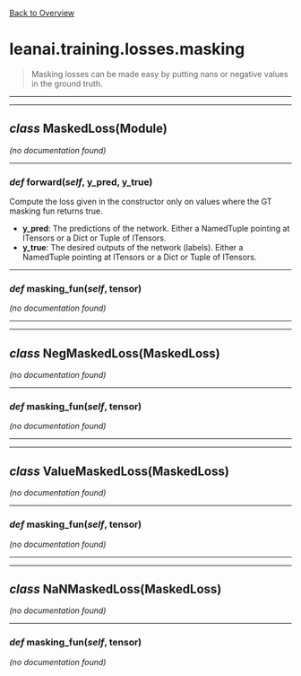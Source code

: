 [Back to Overview](../../../README.md)



# leanai.training.losses.masking

> Masking losses can be made easy by putting nans or negative values in the ground truth.


---
---
## *class* **MaskedLoss**(Module)

*(no documentation found)*

---
### *def* **forward**(*self*, y_pred, y_true)

Compute the loss given in the constructor only on values where the GT masking fun returns true.

* **y_pred**: The predictions of the network. Either a NamedTuple pointing at ITensors or a Dict or Tuple of ITensors.
* **y_true**: The desired outputs of the network (labels). Either a NamedTuple pointing at ITensors or a Dict or Tuple of ITensors.


---
### *def* **masking_fun**(*self*, tensor)

*(no documentation found)*

---
---
## *class* **NegMaskedLoss**(MaskedLoss)

*(no documentation found)*

---
### *def* **masking_fun**(*self*, tensor)

*(no documentation found)*

---
---
## *class* **ValueMaskedLoss**(MaskedLoss)

*(no documentation found)*

---
### *def* **masking_fun**(*self*, tensor)

*(no documentation found)*

---
---
## *class* **NaNMaskedLoss**(MaskedLoss)

*(no documentation found)*

---
### *def* **masking_fun**(*self*, tensor)

*(no documentation found)*

